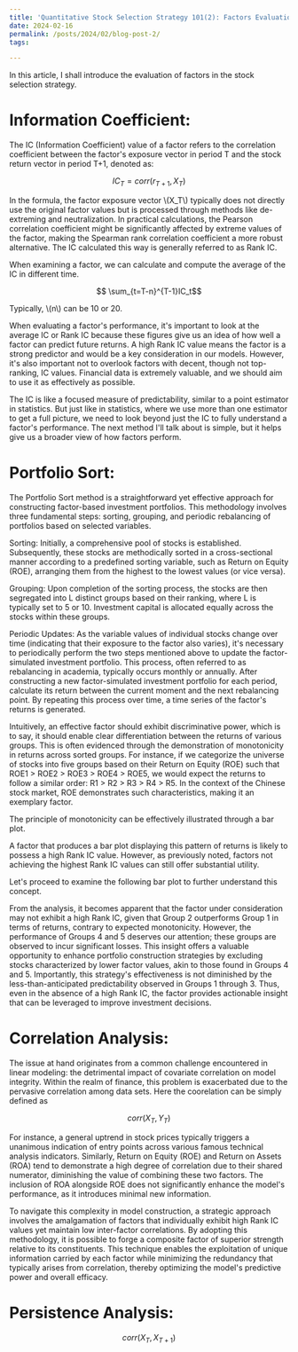```yaml
---
title: 'Quantitative Stock Selection Strategy 101(2): Factors Evaluation'
date: 2024-02-16
permalink: /posts/2024/02/blog-post-2/
tags:

---
```



In this article, I shall introduce the evaluation of factors in the stock selection strategy.


Information Coefficient:
=======

The IC (Information Coefficient) value of a factor refers to the correlation coefficient between the factor's exposure vector in period T and the stock return vector in period T+1, denoted as:


$$IC_T = corr(r_{T+1}, X_T )$$


In the formula, the factor exposure vector \\(X_T\\) typically does not directly use the original factor values but is processed through methods like de-extreming and neutralization. In practical calculations, the Pearson correlation coefficient might be significantly affected by extreme values of the factor, making the Spearman rank correlation coefficient a more robust alternative. The IC calculated this way is generally referred to as Rank IC.

When examining a factor, we can calculate and compute the average of the IC in different time. 

$$ \sum_{t=T-n}^{T-1}IC_t$$

Typically, \\(n\\) can be 10 or 20.


When evaluating a factor's performance, it's important to look at the average IC or Rank IC because these figures give us an idea of how well a factor can predict future returns. A high Rank IC value means the factor is a strong predictor and would be a key consideration in our models. However, it's also important not to overlook factors with decent, though not top-ranking, IC values. Financial data is extremely valuable, and we should aim to use it as effectively as possible.

The IC is like a focused measure of predictability, similar to a point estimator in statistics. But just like in statistics, where we use more than one estimator to get a full picture, we need to look beyond just the IC to fully understand a factor's performance. The next method I'll talk about is simple, but it helps give us a broader view of how factors perform.


Portfolio Sort:
=======

The Portfolio Sort method is a straightforward yet effective approach for constructing factor-based investment portfolios. This methodology involves three fundamental steps: sorting, grouping, and periodic rebalancing of portfolios based on selected variables.

Sorting: Initially, a comprehensive pool of stocks is established. Subsequently, these stocks are methodically sorted in a cross-sectional manner according to a predefined sorting variable, such as Return on Equity (ROE), arranging them from the highest to the lowest values (or vice versa).

Grouping: Upon completion of the sorting process, the stocks are then segregated into L distinct groups based on their ranking, where L is typically set to 5 or 10. Investment capital is allocated equally across the stocks within these groups.

Periodic Updates: As the variable values of individual stocks change over time (indicating that their exposure to the factor also varies), it's necessary to periodically perform the two steps mentioned above to update the factor-simulated investment portfolio. This process, often referred to as rebalancing in academia, typically occurs monthly or annually. After constructing a new factor-simulated investment portfolio for each period, calculate its return between the current moment and the next rebalancing point. By repeating this process over time, a time series of the factor's returns is generated.


Intuitively, an effective factor should exhibit discriminative power, which is to say, it should enable clear differentiation between the returns of various groups. This is often evidenced through the demonstration of monotonicity in returns across sorted groups. For instance, if we categorize the universe of stocks into five groups based on their Return on Equity (ROE) such that ROE1 > ROE2 > ROE3 > ROE4 > ROE5, we would expect the returns to follow a similar order: R1 > R2 > R3 > R4 > R5. In the context of the Chinese stock market, ROE demonstrates such characteristics, making it an exemplary factor.

The principle of monotonicity can be effectively illustrated through a bar plot. 

A factor that produces a bar plot displaying this pattern of returns is likely to possess a high Rank IC value. However, as previously noted, factors not achieving the highest Rank IC values can still offer substantial utility.


Let's proceed to examine the following bar plot to further understand this concept.


From the analysis, it becomes apparent that the factor under consideration may not exhibit a high Rank IC, given that Group 2 outperforms Group 1 in terms of returns, contrary to expected monotonicity. However, the performance of Groups 4 and 5 deserves our attention; these groups are observed to incur significant losses. This insight offers a valuable opportunity to enhance portfolio construction strategies by excluding stocks characterized by lower factor values, akin to those found in Groups 4 and 5. Importantly, this strategy's effectiveness is not diminished by the less-than-anticipated predictability observed in Groups 1 through 3. Thus, even in the absence of a high Rank IC, the factor provides actionable insight that can be leveraged to improve investment decisions.

Correlation Analysis:
======


The issue at hand originates from a common challenge encountered in linear modeling: the detrimental impact of covariate correlation on model integrity. Within the realm of finance, this problem is exacerbated due to the pervasive correlation among data sets. Here the coorelation can be simply defined as


$$corr(X_T, Y_T )$$




For instance, a general uptrend in stock prices typically triggers a unanimous indication of entry points across various famous technical analysis indicators. Similarly, Return on Equity (ROE) and Return on Assets (ROA) tend to demonstrate a high degree of correlation due to their shared numerator, diminishing the value of combining these two factors. The inclusion of ROA alongside ROE does not significantly enhance the model's performance, as it introduces minimal new information.

To navigate this complexity in model construction, a strategic approach involves the amalgamation of factors that individually exhibit high Rank IC values yet maintain low inter-factor correlations. By adopting this methodology, it is possible to forge a composite factor of superior strength relative to its constituents. This technique enables the exploitation of unique information carried by each factor while minimizing the redundancy that typically arises from correlation, thereby optimizing the model's predictive power and overall efficacy.



Persistence Analysis:
======




$$corr(X_T, X_{T+1} )$$

